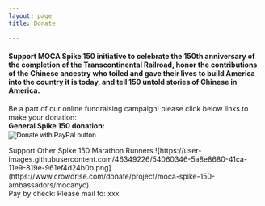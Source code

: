 ```yaml
---
layout: page
title: Donate

---
```

<div class="donate">
<h4>Support MOCA Spike 150 initiative to celebrate the 150th anniversary of the completion of the Transcontinental Railroad, honor the contributions of the Chinese ancestry who toiled and gave their lives to build America into the country it is today, and tell 150 untold stories of Chinese in America.</h4>

  <div>Be a part of our online fundraising campaign! please click below links to make your donation:</div>
  <div>
    <div><b>General Spike 150 donation:</b></div>
    <div>
    <form action="https://www.paypal.com/cgi-bin/webscr" method="post" target="_top">
    <input type="hidden" name="cmd" value="_s-xclick" />
    <input type="hidden" name="hosted_button_id" value="7S69937XHZSDL" />
    <input type="image" src="https://user-images.githubusercontent.com/46349226/54059816-80b32700-41c8-11e9-8144-7fc2c7d15848.png" border="0" name="submit" title="PayPal - The safer, easier way to pay online!" alt="Donate with PayPal button" />
    <img alt="" border="0" src="https://www.paypal.com/en_US/i/scr/pixel.gif" width="1" height="1" />
    </form>
    </div>
   </div>




  <div>
  Support Other Spike 150 Marathon Runners
  ![https://user-images.githubusercontent.com/46349226/54060346-5a8e8680-41ca-11e9-819e-961ef4d24b0b.png](https://www.crowdrise.com/donate/project/moca-spike-150-ambassadors/mocanyc)
  </div>

  <div>
  Pay by check:
  Please mail to: xxx
  </div>
</div>
